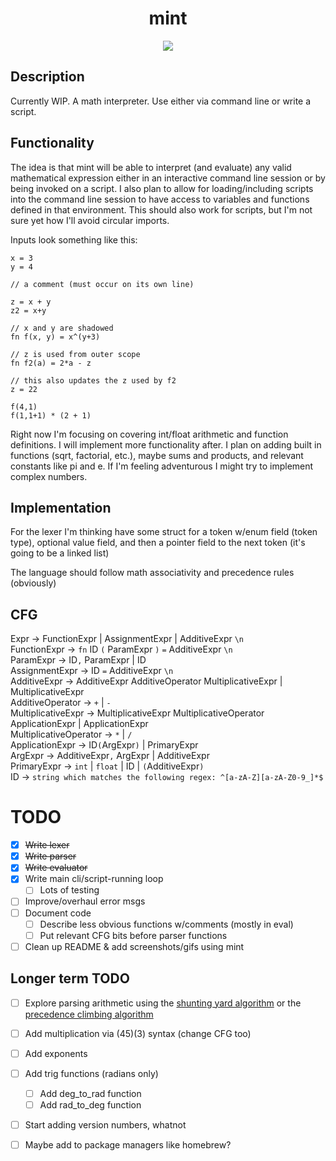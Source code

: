 <h1 align="center"> mint </h1>

<p align="center">
    <img src="https://github.com/Eric-McKinney/mint/actions/workflows/build.yml/badge.svg">
</p>

## Description

Currently WIP. A math interpreter. Use either via command line or write a script.

## Functionality

The idea is that mint will be able to interpret (and evaluate) any valid mathematical expression either in an
interactive command line session or by being invoked on a script. I also plan to allow for loading/including scripts
into the command line session to have access to variables and functions defined in that environment. This should also
work for scripts, but I'm not sure yet how I'll avoid circular imports.

Inputs look something like this:

```
x = 3
y = 4

// a comment (must occur on its own line)

z = x + y
z2 = x+y

// x and y are shadowed
fn f(x, y) = x^(y+3)

// z is used from outer scope
fn f2(a) = 2*a - z

// this also updates the z used by f2
z = 22

f(4,1)
f(1,1+1) * (2 + 1)
```

Right now I'm focusing on covering int/float arithmetic and function definitions. I will implement more functionality
after. I plan on adding built in functions (sqrt, factorial, etc.), maybe sums and products, and relevant constants
like pi and e. If I'm feeling adventurous I might try to implement complex numbers.

## Implementation

For the lexer I'm thinking have some struct for a token w/enum field (token type), 
optional value field, and then a pointer field to the next token (it's going to be a linked list)

The language should follow math associativity and precedence rules (obviously)

## CFG

Expr -> FunctionExpr | AssignmentExpr | AdditiveExpr `\n`\
FunctionExpr -> `fn` ID `(` ParamExpr `)` `=` AdditiveExpr `\n`\
ParamExpr -> ID`,` ParamExpr | ID\
AssignmentExpr -> ID `=` AdditiveExpr `\n`\
AdditiveExpr -> AdditiveExpr AdditiveOperator MultiplicativeExpr | MultiplicativeExpr\
AdditiveOperator -> `+` | `-`\
MultiplicativeExpr -> MultiplicativeExpr MultiplicativeOperator ApplicationExpr | ApplicationExpr\
MultiplicativeOperator -> `*` | `/`\
ApplicationExpr -> ID`(`ArgExpr`)` | PrimaryExpr\
ArgExpr -> AdditiveExpr`,` ArgExpr | AdditiveExpr\
PrimaryExpr -> `int` | `float` | ID | `(`AdditiveExpr`)`\
ID -> `string which matches the following regex: ^[a-zA-Z][a-zA-Z0-9_]*$`

# TODO

- [x] ~~Write lexer~~
- [x] ~~Write parser~~
- [x] ~~Write evaluator~~
- [x] Write main cli/script-running loop
    - [ ] Lots of testing
- [ ] Improve/overhaul error msgs
- [ ] Document code
    - [ ] Describe less obvious functions w/comments (mostly in eval)
    - [ ] Put relevant CFG bits before parser functions
- [ ] Clean up README & add screenshots/gifs using mint

## Longer term TODO

- [ ] Explore parsing arithmetic using the [shunting yard algorithm](https://www.engr.mun.ca/~theo/Misc/exp_parsing.htm#shunting_yard)
or the [precedence climbing algorithm](https://www.engr.mun.ca/~theo/Misc/exp_parsing.htm#climbing)
- [ ] Add multiplication via (45)(3) syntax (change CFG too)
- [ ] Add exponents
- [ ] Add trig functions (radians only)
    - [ ] Add deg\_to\_rad function
    - [ ] Add rad\_to\_deg function
- [ ] Start adding version numbers, whatnot
- [ ] Maybe add to package managers like homebrew?

